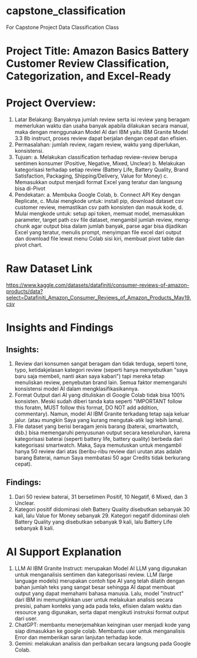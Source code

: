 # capstone_classification
For Capstone Project Data Classification Class

# Project Title: Amazon Basics Battery Customer Review Classification, Categorization, and Excel-Ready

# Project Overview:
1. Latar Belakang: Banyaknya jumlah review serta isi review yang beragam memerlukan waktu dan usaha banyak apabila dilakukan secara manual, maka dengan menggunakan Model AI dari IBM yaitu IBM Granite Model 3.3 8b instruct, proses review dapat berjalan dengan cepat dan efisien. 
2. Permasalahan: jumlah review, ragam review, waktu yang diperlukan, konsistensi.
3. Tujuan:
   a. Melakukan classification terhadap review-review berupa sentimen konsumer (Positive, Negative, Mixed, Unclear)
   b. Melakukan kategorisasi terhadap setiap review (Battery Life, Battery Quality, Brand Satisfaction, Packaging, Shipping/Delivery, Value for Money)
   c. Memasukkan output menjadi format Excel yang teratur dan langsung bisa di-Pivot
5. Pendekatan:
   a. Membuka Google Colab,
   b. Connect API Key dengan Replicate,
   c. Mulai mengkode untuk: install pip, download dataset csv customer review, memastikan csv path konsisten dan masuk kode,
   d. Mulai mengkode untuk: setup api token, memuat model, memasukkan parameter, target path csv file dataset, mengambil jumlah review, meng-chunk agar output bisa dalam jumlah banyak, parse agar bisa dijadikan Excel yang teratur, menulis prompt, menyimpan file excel dari output dan download file lewat menu Colab sisi kiri, membuat pivot table dan pivot chart.

# Raw Dataset Link
https://www.kaggle.com/datasets/datafiniti/consumer-reviews-of-amazon-products/data?select=Datafiniti_Amazon_Consumer_Reviews_of_Amazon_Products_May19.csv

# Insights and Findings
## Insights: 
1. Review dari konsumen sangat beragam dan tidak terduga, seperti tone, typo, ketidakjelasan kategori review (seperti hanya menyebutkan "saya baru saja membeli, nanti akan saya kabari") tapi mereka tetap menuliskan review, penyebutan brand lain. Semua faktor memengaruhi konsistensi model AI dalam mengklasifikasikannya.
2. Format Output dari AI yang dituliskan di Google Colab tidak bisa 100% konsisten. Meski sudah diberi tanda kata seperti "IMPORTANT follow this foratm, MUST follow this format, DO NOT add addition, commentary). Namun, model AI IBM Granite terkadang tetap saja keluar jalur. (atau mungkin Saya yang kurang mengutak-atik lagi lebih lama).
3. File dataset yang berisi beragam jenis barang (baterai, smartwatch, dsb.) bisa memengaruhi penyusunan output secara keseluruhan, karena kategorisasi baterai (seperti battery life, battery quality) berbeda dari kategorisasi smartwatch. Maka, Saya memutuskan untuk mengambil hanya 50 review dari atas (beribu-ribu review dari urutan atas adalah barang Baterai, namun Saya membatasi 50 agar Credits tidak berkurang cepat).

## Findings:
1. Dari 50 review baterai, 31 bersetimen Positif, 10 Negatif, 6 Mixed, dan 3 Unclear.
2. Kategori positif didominasi oleh Battery Quality disebutkan sebanyak 30 kali, lalu Value for Money sebanyak 29. Kategori negatif didominasi oleh Battery Quality yang disebutkan sebanyak 9 kali, lalu Battery Life sebanyak 8 kali.

# AI Support Explanation
1. LLM AI IBM Granite Instruct: merupakan Model AI LLM yang digunakan untuk menganalisis sentimen dan kategorisasi review. LLM (large language models) merupakan contoh tipe AI yang telah dilatih dengan bahan jumlah teks yang sangat besar sehingga AI dapat membuat output yang dapat memahami bahasa manusia. Lalu, model "instruct" dari IBM ini memungkinkan user untuk melakukan analisis secara presisi, paham konteks yang ada pada teks, efisien dalam waktu dan resource yang digunakan, serta dapat mengikuti instruksi format output dari user.
2. ChatGPT: membantu menerjemahkan keinginan user menjadi kode yang siap dimasukkan ke google colab. Membantu user untuk menganalisis Error dan memberikan saran lanjutan terhadap kode.
3. Gemini: melakukan analisis dan perbaikan secara langsung pada Google Colab.
